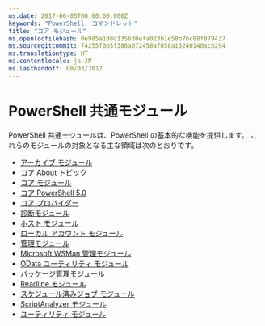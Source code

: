 ```yaml
---
ms.date: 2017-06-05T00:00:00.000Z
keywords: "PowerShell, コマンドレット"
title: "コア モジュール"
ms.openlocfilehash: 0e985a1d8d1356d0efa023b1e58b7bc88f879437
ms.sourcegitcommit: 74255f0b5f386a072458af058a15240140acb294
ms.translationtype: HT
ms.contentlocale: ja-JP
ms.lasthandoff: 08/03/2017
---
```

#  <a name="the-powershell-common-modules"></a>PowerShell 共通モジュール

PowerShell 共通モジュールは、PowerShell の基本的な機能を提供します。
これらのモジュールの対象となる主な領域は次のとおりです。

-  [アーカイブ モジュール](core-modules/Microsoft.PowerShell.Archive-Module.md)
-  [コア About トピック](core-modules/Windows-PowerShell-Core-About-Topics.md)
-  [コア モジュール](core-modules/Microsoft.PowerShell.Core-Module.md)
-  [コア PowerShell 5.0](core-modules/Windows-PowerShell-5.0.md)
-  [コア プロバイダー](core-modules/Windows-PowerShell-Core-Providers.md)
-  [診断モジュール](core-modules/Microsoft.PowerShell.Diagnostics-Module.md)
-  [ホスト モジュール](core-modules/Microsoft.PowerShell.Host-Module.md)
-  [ローカル アカウント モジュール](core-modules/PSLocalAccount5-Module.md)
-  [管理モジュール](core-modules/Microsoft.PowerShell.Management-Module.md)
-  [Microsoft WSMan 管理モジュール](core-modules/Microsoft.WSMan.Management-Module.md)
-  [OData ユーティリティ モジュール](core-modules/Microsoft.PowerShell.ODataUtils-Module.md)
-  [パッケージ管理モジュール](core-modules/PackageManagement-Module.md)
-  [Readline モジュール](core-modules/PSReadline-Module.md)
-  [スケジュール済みジョブ モジュール](core-modules/PSScheduledJob-Module.md)
-  [ScriptAnalyzer モジュール](core-modules/PSScriptAnalyzer-Module.md)
-  [ユーティリティ モジュール](core-modules/Microsoft.PowerShell.Utility-Module.md)

